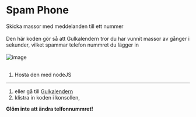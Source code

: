 # Spam Phone 
Skicka massor med meddelanden till ett nummer<br>
<br>
Den här koden gör så att Gulkalendern tror du har vunnit massor av gånger i sekunder, vilket spammar telefon nummret du lägger in<br>
<br>
![image](https://github.com/Muminwilmer/Spam-Phone/assets/113240095/cf5d7a07-e6e9-4dfa-9055-6f35617c8bef)<br>
<br>
1. Hosta den med nodeJS<br>
-----------
1. eller gå till [Gulkalendern](https://gulkalender.se)<br>
2. klistra in koden i konsollen,

**Glöm inte att ändra telfonnummret!**
